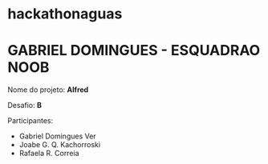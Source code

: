 # hackathonaguas


# GABRIEL DOMINGUES - ESQUADRAO NOOB

Nome do projeto: **Alfred**

Desafio:  **B**

Participantes:

- Gabriel Domingues Ver
- Joabe G. Q. Kachorroski
- Rafaela R. Correia
